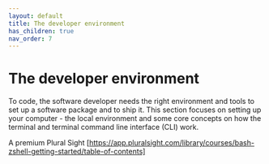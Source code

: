 ```yaml
---
layout: default
title: The developer environment
has_children: true
nav_order: 7
---
```


# The developer environment

To code, the software developer needs the right environment and tools to set up a software package and to ship it. This section focuses on setting up your computer - the local environment and some core concepts on how the terminal and terminal command line interface (CLI) work.

A premium Plural Sight [https://app.pluralsight.com/library/courses/bash-zshell-getting-started/table-of-contents]
